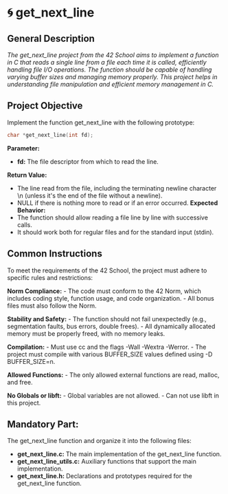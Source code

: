 # 🌀 get_next_line

## **General Description**

*The get_next_line project from the 42 School aims to implement a function in C that reads a single line from a file each time it is called, efficiently handling file I/O operations. The function should be capable of handling varying buffer sizes and managing memory properly. This project helps in understanding file manipulation and efficient memory management in C.*

## **Project Objective**

Implement the function get_next_line with the following prototype: </br>
``` c
char *get_next_line(int fd);
```
 **Parameter:**

- **fd:** The file descriptor from which to read the line.

 **Return Value:**
- The line read from the file, including the terminating newline character \n (unless it's the end of the file without a newline).
- NULL if there is nothing more to read or if an error occurred.
 **Expected Behavior:**
- The function should allow reading a file line by line with successive calls.
- It should work both for regular files and for the standard input (stdin).
## **Common Instructions**
To meet the requirements of the 42 School, the project must adhere to specific rules and restrictions:

 **Norm Compliance:**
      - The code must conform to the 42 Norm, which includes coding style, function usage, and code organization.
      - All bonus files must also follow the Norm.

  **Stability and Safety:**
      - The function should not fail unexpectedly (e.g., segmentation faults, bus errors, double frees).
      - All dynamically allocated memory must be properly freed, with no memory leaks.

  **Compilation:**
      - Must use cc and the flags -Wall -Wextra -Werror.
      - The project must compile with various BUFFER_SIZE values defined using -D BUFFER_SIZE=n.

  **Allowed Functions:**
      - The only allowed external functions are read, malloc, and free.

  **No Globals or libft:**
      - Global variables are not allowed.
      - Can not use libft in this project.

## **Mandatory Part:**
The get_next_line function and organize it into the following files:

- **get_next_line.c:**
The main implementation of the get_next_line function. </br>
- **get_next_line_utils.c:**
Auxiliary functions that support the main implementation. </br>
- **get_next_line.h:**
Declarations and prototypes required for the get_next_line function. </br>

